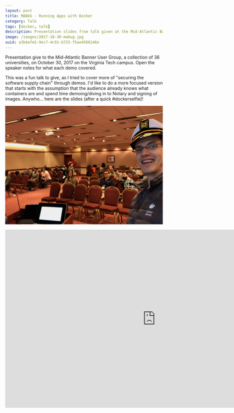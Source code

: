 ```yaml
---
layout: post
title: MABUG - Running Apps with Docker 
category: Talk
tags: [docker, talk]
description: Presentation slides from talk given at the Mid-Atlantic Banner User Group. Take a look!
image: /images/2017-10-30-mabug.jpg
uuid: a3b4afe5-9ec7-4c91-b725-f5ae4566146e
---
```


Presentation give to the Mid-Atlantic Banner User Group, a collection of 36 universities, on October 30, 2017 on the Virginia Tech campus. Open the speaker notes for what each demo covered.

This was a fun talk to give, as I tried to cover more of "securing the software supply chain" through demos. I'd like to do a more focused version that starts with the assumption that the audience already knows what containers are and spend time demoing/diving in to Notary and signing of images. Anywho... here are the slides (after a quick #dockerselfie)!

![Docker Selfie](/images/2017-10-30-mabug.jpg)

<iframe src="https://docs.google.com/presentation/d/e/2PACX-1vR90MIh-gRLeNprgGW-rGEWN8bLqGXLsT2VnityYSpllmjNbdHoaS3f7KZVUDZD-BY0yHEqqFuryik8/embed?start=false&loop=false&delayms=3000" frameborder="0" width="960" height="569" allowfullscreen="true" mozallowfullscreen="true" webkitallowfullscreen="true"></iframe>
